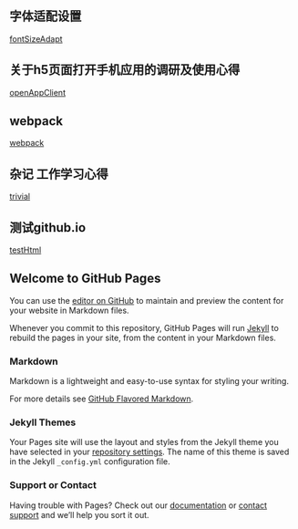 ## 字体适配设置 
[fontSizeAdapt](https://loveLittleMonkey.github.io/fontSizeAdapt)
## 关于h5页面打开手机应用的调研及使用心得 
[openAppClient](https://loveLittleMonkey.github.io/openAppClient)
## webpack 
[webpack](https://loveLittleMonkey.github.io/webpack)
## 杂记 工作学习心得
[trivial](https://loveLittleMonkey.github.io/trivial)
## 测试github.io
[testHtml](https://loveLittleMonkey.github.io/testHtml)



## Welcome to GitHub Pages

You can use the [editor on GitHub](https://github.com/loveLittleMonkey/loveLittleMonkey.github.io/edit/master/index.md) to maintain and preview the content for your website in Markdown files.

Whenever you commit to this repository, GitHub Pages will run [Jekyll](https://jekyllrb.com/) to rebuild the pages in your site, from the content in your Markdown files.

### Markdown

Markdown is a lightweight and easy-to-use syntax for styling your writing. 

For more details see [GitHub Flavored Markdown](https://guides.github.com/features/mastering-markdown/).

### Jekyll Themes

Your Pages site will use the layout and styles from the Jekyll theme you have selected in your [repository settings](https://github.com/loveLittleMonkey/loveLittleMonkey.github.io/settings). The name of this theme is saved in the Jekyll `_config.yml` configuration file.

### Support or Contact

Having trouble with Pages? Check out our [documentation](https://help.github.com/categories/github-pages-basics/) or [contact support](https://github.com/contact) and we’ll help you sort it out.
